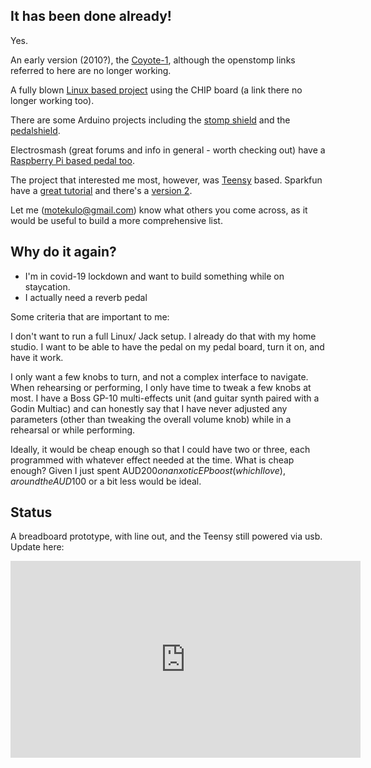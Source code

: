 ## It has been done already!

Yes.

An early version (2010?), the
[Coyote-1](https://learn.parallax.com/educators/inspiration/openstomp),
although the openstomp links referred to here are no longer working.

A fully blown [Linux based
project](https://popularelectronics.technicacuriosa.com/2017/03/07/pop-the-programmable-open-pedal/)
using the CHIP board (a link there no longer working too).

There are some Arduino projects including the [stomp
shield](http://www.openmusiclabs.com/projects/stomp-shield/index.html) and the
[pedalshield](https://www.electrosmash.com/pedalshield).

Electrosmash (great forums and info in general - worth checking out) have a
[Raspberry Pi based pedal too](https://www.electrosmash.com/pedal-pi).

The project that interested me most, however, was
[Teensy](https://www.pjrc.com/teensy/) based. Sparkfun have a [great
tutorial](https://learn.sparkfun.com/tutorials/proto-pedal-example-programmable-digital-pedal/all)
and there's a [version 2](https://github.com/akbatt3n/teensy-pedal-v2).

Let me (motekulo@gmail.com) know what others you come across, as it would be
useful to build a more comprehensive list.

## Why do it again?

- I'm in covid-19 lockdown and want to build something while on staycation.
- I actually need a reverb pedal

Some criteria that are important to me:

I don't want to run a full Linux/ Jack setup. I already do that with my home
studio. I want to be able to have the pedal on my pedal board, turn it
on, and have it work.

I only want a few knobs to turn, and not a complex interface to navigate. When
rehearsing or performing, I only have time to tweak a few knobs at most. I have
a Boss GP-10 multi-effects unit (and guitar synth paired with a Godin Multiac)
and can honestly say that I have never adjusted any parameters (other than
tweaking the overall volume knob) while in a rehearsal or while performing.

Ideally, it would be cheap enough so that I could have two or three, each
programmed with whatever effect needed at the time. What is cheap enough? Given
I just spent AUD$200 on an xotic EP boost (which I love), around the AUD$100 or
a bit less would be ideal.

## Status

A breadboard prototype, with line out, and the Teensy still powered via usb.
Update here:

<iframe width="560" height="315" src="https://www.youtube.com/embed/dThFcF1rC84" title="YouTube video player" frameborder="0" allow="accelerometer; autoplay; clipboard-write; encrypted-media; gyroscope; picture-in-picture" allowfullscreen></iframe>






